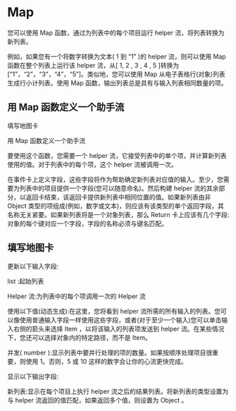 # Map

您可以使用 Map 函数，通过为列表中的每个项目运行 helper 流，将列表转换为新列表。

例如，如果您有一个将数字转换为文本( 1 到 “1” )的 helper 流，则可以使用 Map 函数在整个列表上运行该 helper 流，从[ 1, 2 , 3 , 4 , 5 ]转换为[“1”，“2”，“3”，“4”，“5”]。类似地，您可以使用 Map 从电子表格行(对象)列表生成行小计列表。使用 Map 函数，输出列表总是具有与输入列表相同数量的项。

## 用 Map 函数定义一个助手流

填写地图卡

用 Map 函数定义一个助手流

要使用这个函数，您需要一个 helper 流，它接受列表中的单个项，并计算新列表使用的值。对于列表中的每个项，这个 helper 流被调用一次。

在事件卡上定义字段，这些字段将作为帮助确定新列表对应值的输入。至少，您需要为列表中的项目提供一个字段(您可以随意命名)。然后构建 helper 流的其余部分，以返回卡结束，该返回卡提供新列表中相同位置的值。如果新列表由非 Object 类型的项组成(例如，数字或文本)，则应该有该类型的单个返回字段，其名称无关紧要。如果新列表将是一个对象列表，那么 Return 卡上应该有几个字段:对象的每个键对应一个字段，字段的名称必须与键名匹配。

## 填写地图卡

更新以下输入字段:

list :起始列表

Helper 流:为列表中的每个项调用一次的 Helper 流

使用以下值(动态生成):在这里，您将看到 helper 流所需的所有输入的列表。您可以像使用普通输入字段一样使用这些字段，或者(对于至少一个输入)您可以单击输入右侧的箭头来选择 Item ，以将该输入的列表项发送到 helper 流。在某些情况下，您还可以选择对象内的特定路径，而不是 Item。

并发( number ):显示列表中要并行处理的项的数量。如果按顺序处理项目很重要，则使用 1。否则，5 或 10 这样的数字会让你的心流更快完成。

显示以下输出字段:

新列表:显示在每个项目上执行 helper 流之后的结果列表。将新列表的类型设置为与 helper 流返回的值匹配，如果返回多个值，则设置为 Object 。
